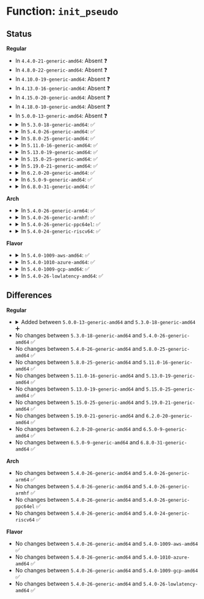 # Function: <code>init_pseudo</code>

## Status
<b>Regular</b>
<ul>
<li>
In <code>4.4.0-21-generic-amd64</code>: Absent ❓
</li>
<li>
In <code>4.8.0-22-generic-amd64</code>: Absent ❓
</li>
<li>
In <code>4.10.0-19-generic-amd64</code>: Absent ❓
</li>
<li>
In <code>4.13.0-16-generic-amd64</code>: Absent ❓
</li>
<li>
In <code>4.15.0-20-generic-amd64</code>: Absent ❓
</li>
<li>
In <code>4.18.0-10-generic-amd64</code>: Absent ❓
</li>
<li>
In <code>5.0.0-13-generic-amd64</code>: Absent ❓
</li>
<li>
<details>
<summary>In <code>5.3.0-18-generic-amd64</code>: ✅</summary>

```c
struct pseudo_fs_context * init_pseudo(struct fs_context * fc, long unsigned int magic)
```

```json
{
  "name": "init_pseudo",
  "collision_type": "Unique Global",
  "inline_type": "No",
  "funcs": [
    {
      "addr": 18446744071581965440,
      "name": "init_pseudo",
      "external": true,
      "loc": "fs/libfs.c:291",
      "file": "fs/libfs.c",
      "inline": "seen, unknown",
      "caller_inline": [],
      "caller_func": [
        "mm/zsmalloc.c:zs_init_fs_context",
        "fs/pipe.c:pipefs_init_fs_context",
        "fs/nsfs.c:nsfs_init_fs_context",
        "fs/block_dev.c:bd_init_fs_context",
        "fs/anon_inodes.c:anon_inodefs_init_fs_context",
        "fs/aio.c:aio_init_fs_context",
        "drivers/virtio/virtio_balloon.c:balloon_init_fs_context",
        "drivers/dax/super.c:dax_init_fs_context",
        "drivers/dma-buf/dma-buf.c:dma_buf_fs_init_context",
        "net/socket.c:sockfs_init_fs_context"
      ]
    }
  ],
  "symbols": [
    {
      "addr": 18446744071581965440,
      "name": "init_pseudo",
      "section": ".text",
      "bind": "STB_GLOBAL",
      "size": 82
    }
  ]
}
```
</details>
</li>
<li>
<details>
<summary>In <code>5.4.0-26-generic-amd64</code>: ✅</summary>

```c
struct pseudo_fs_context * init_pseudo(struct fs_context * fc, long unsigned int magic)
```

```json
{
  "name": "init_pseudo",
  "collision_type": "Unique Global",
  "inline_type": "No",
  "funcs": [
    {
      "addr": 18446744071582038192,
      "name": "init_pseudo",
      "external": true,
      "loc": "fs/libfs.c:297",
      "file": "fs/libfs.c",
      "inline": "seen, unknown",
      "caller_inline": [],
      "caller_func": [
        "mm/zsmalloc.c:zs_init_fs_context",
        "fs/pipe.c:pipefs_init_fs_context",
        "fs/nsfs.c:nsfs_init_fs_context",
        "fs/block_dev.c:bd_init_fs_context",
        "fs/anon_inodes.c:anon_inodefs_init_fs_context",
        "fs/aio.c:aio_init_fs_context",
        "drivers/virtio/virtio_balloon.c:balloon_init_fs_context",
        "drivers/dax/super.c:dax_init_fs_context",
        "drivers/dma-buf/dma-buf.c:dma_buf_fs_init_context",
        "net/socket.c:sockfs_init_fs_context"
      ]
    }
  ],
  "symbols": [
    {
      "addr": 18446744071582038192,
      "name": "init_pseudo",
      "section": ".text",
      "bind": "STB_GLOBAL",
      "size": 82
    }
  ]
}
```
</details>
</li>
<li>
<details>
<summary>In <code>5.8.0-25-generic-amd64</code>: ✅</summary>

```c
struct pseudo_fs_context * init_pseudo(struct fs_context * fc, long unsigned int magic)
```

```json
{
  "name": "init_pseudo",
  "collision_type": "Unique Global",
  "inline_type": "No",
  "funcs": [
    {
      "addr": 18446744071582275872,
      "name": "init_pseudo",
      "external": true,
      "loc": "fs/libfs.c:366",
      "file": "fs/libfs.c",
      "inline": "seen, unknown",
      "caller_inline": [],
      "caller_func": [
        "mm/zsmalloc.c:zs_init_fs_context",
        "fs/pipe.c:pipefs_init_fs_context",
        "fs/nsfs.c:nsfs_init_fs_context",
        "fs/block_dev.c:bd_init_fs_context",
        "fs/anon_inodes.c:anon_inodefs_init_fs_context",
        "fs/aio.c:aio_init_fs_context",
        "drivers/virtio/virtio_balloon.c:balloon_init_fs_context",
        "drivers/char/mem.c:devmem_fs_init_fs_context",
        "drivers/dax/super.c:dax_init_fs_context",
        "drivers/dma-buf/dma-buf.c:dma_buf_fs_init_context",
        "net/socket.c:sockfs_init_fs_context"
      ]
    }
  ],
  "symbols": [
    {
      "addr": 18446744071582275872,
      "name": "init_pseudo",
      "section": ".text",
      "bind": "STB_GLOBAL",
      "size": 82
    }
  ]
}
```
</details>
</li>
<li>
<details>
<summary>In <code>5.11.0-16-generic-amd64</code>: ✅</summary>

```c
struct pseudo_fs_context * init_pseudo(struct fs_context * fc, long unsigned int magic)
```

```json
{
  "name": "init_pseudo",
  "collision_type": "Unique Global",
  "inline_type": "No",
  "funcs": [
    {
      "addr": 18446744071582326000,
      "name": "init_pseudo",
      "external": true,
      "loc": "fs/libfs.c:368",
      "file": "fs/libfs.c",
      "inline": "seen, unknown",
      "caller_inline": [],
      "caller_func": [
        "mm/zsmalloc.c:zs_init_fs_context",
        "fs/pipe.c:pipefs_init_fs_context",
        "fs/nsfs.c:nsfs_init_fs_context",
        "fs/block_dev.c:bd_init_fs_context",
        "fs/anon_inodes.c:anon_inodefs_init_fs_context",
        "fs/aio.c:aio_init_fs_context",
        "drivers/virtio/virtio_balloon.c:balloon_init_fs_context",
        "drivers/char/mem.c:devmem_fs_init_fs_context",
        "drivers/dax/super.c:dax_init_fs_context",
        "drivers/dma-buf/dma-buf.c:dma_buf_fs_init_context",
        "net/socket.c:sockfs_init_fs_context"
      ]
    }
  ],
  "symbols": [
    {
      "addr": 18446744071582326000,
      "name": "init_pseudo",
      "section": ".text",
      "bind": "STB_GLOBAL",
      "size": 82
    }
  ]
}
```
</details>
</li>
<li>
<details>
<summary>In <code>5.13.0-19-generic-amd64</code>: ✅</summary>

```c
struct pseudo_fs_context * init_pseudo(struct fs_context * fc, long unsigned int magic)
```

```json
{
  "name": "init_pseudo",
  "collision_type": "Unique Global",
  "inline_type": "No",
  "funcs": [
    {
      "addr": 18446744071582353936,
      "name": "init_pseudo",
      "external": true,
      "loc": "fs/libfs.c:369",
      "file": "fs/libfs.c",
      "inline": "seen, unknown",
      "caller_inline": [],
      "caller_func": [
        "kernel/resource.c:iomem_fs_init_fs_context",
        "mm/zsmalloc.c:zs_init_fs_context",
        "fs/pipe.c:pipefs_init_fs_context",
        "fs/nsfs.c:nsfs_init_fs_context",
        "fs/block_dev.c:bd_init_fs_context",
        "fs/anon_inodes.c:anon_inodefs_init_fs_context",
        "fs/aio.c:aio_init_fs_context",
        "drivers/virtio/virtio_balloon.c:balloon_init_fs_context",
        "drivers/dax/super.c:dax_init_fs_context",
        "drivers/dma-buf/dma-buf.c:dma_buf_fs_init_context",
        "net/socket.c:sockfs_init_fs_context"
      ]
    }
  ],
  "symbols": [
    {
      "addr": 18446744071582353936,
      "name": "init_pseudo",
      "section": ".text",
      "bind": "STB_GLOBAL",
      "size": 82
    }
  ]
}
```
</details>
</li>
<li>
<details>
<summary>In <code>5.15.0-25-generic-amd64</code>: ✅</summary>

```c
struct pseudo_fs_context * init_pseudo(struct fs_context * fc, long unsigned int magic)
```

```json
{
  "name": "init_pseudo",
  "collision_type": "Unique Global",
  "inline_type": "No",
  "funcs": [
    {
      "addr": 18446744071582675008,
      "name": "init_pseudo",
      "external": true,
      "loc": "fs/libfs.c:369",
      "file": "fs/libfs.c",
      "inline": "seen, unknown",
      "caller_inline": [],
      "caller_func": [
        "kernel/resource.c:iomem_fs_init_fs_context",
        "mm/zsmalloc.c:zs_init_fs_context",
        "mm/secretmem.c:secretmem_init_fs_context",
        "fs/pipe.c:pipefs_init_fs_context",
        "fs/nsfs.c:nsfs_init_fs_context",
        "fs/anon_inodes.c:anon_inodefs_init_fs_context",
        "fs/aio.c:aio_init_fs_context",
        "block/bdev.c:bd_init_fs_context",
        "drivers/virtio/virtio_balloon.c:balloon_init_fs_context",
        "drivers/dax/super.c:dax_init_fs_context",
        "drivers/dma-buf/dma-buf.c:dma_buf_fs_init_context",
        "net/socket.c:sockfs_init_fs_context"
      ]
    }
  ],
  "symbols": [
    {
      "addr": 18446744071582675008,
      "name": "init_pseudo",
      "section": ".text",
      "bind": "STB_GLOBAL",
      "size": 82
    }
  ]
}
```
</details>
</li>
<li>
<details>
<summary>In <code>5.19.0-21-generic-amd64</code>: ✅</summary>

```c
struct pseudo_fs_context * init_pseudo(struct fs_context * fc, long unsigned int magic)
```

```json
{
  "name": "init_pseudo",
  "collision_type": "Unique Global",
  "inline_type": "No",
  "funcs": [
    {
      "addr": 18446744071583219936,
      "name": "init_pseudo",
      "external": true,
      "loc": "fs/libfs.c:369",
      "file": "fs/libfs.c",
      "inline": "seen, unknown",
      "caller_inline": [],
      "caller_func": [
        "kernel/resource.c:iomem_fs_init_fs_context",
        "mm/zsmalloc.c:zs_init_fs_context",
        "mm/secretmem.c:secretmem_init_fs_context",
        "fs/pipe.c:pipefs_init_fs_context",
        "fs/nsfs.c:nsfs_init_fs_context",
        "fs/anon_inodes.c:anon_inodefs_init_fs_context",
        "fs/aio.c:aio_init_fs_context",
        "block/bdev.c:bd_init_fs_context",
        "drivers/virtio/virtio_balloon.c:balloon_init_fs_context",
        "drivers/dax/super.c:dax_init_fs_context",
        "drivers/dma-buf/dma-buf.c:dma_buf_fs_init_context",
        "net/socket.c:sockfs_init_fs_context"
      ]
    }
  ],
  "symbols": [
    {
      "addr": 18446744071583219936,
      "name": "init_pseudo",
      "section": ".text",
      "bind": "STB_GLOBAL",
      "size": 92
    }
  ]
}
```
</details>
</li>
<li>
<details>
<summary>In <code>6.2.0-20-generic-amd64</code>: ✅</summary>

```c
struct pseudo_fs_context * init_pseudo(struct fs_context * fc, long unsigned int magic)
```

```json
{
  "name": "init_pseudo",
  "collision_type": "Unique Global",
  "inline_type": "No",
  "funcs": [
    {
      "addr": 18446744071583799264,
      "name": "init_pseudo",
      "external": true,
      "loc": "fs/libfs.c:370",
      "file": "fs/libfs.c",
      "inline": "seen, unknown",
      "caller_inline": [],
      "caller_func": [
        "kernel/resource.c:iomem_fs_init_fs_context",
        "mm/secretmem.c:secretmem_init_fs_context",
        "fs/pipe.c:pipefs_init_fs_context",
        "fs/nsfs.c:nsfs_init_fs_context",
        "fs/anon_inodes.c:anon_inodefs_init_fs_context",
        "fs/aio.c:aio_init_fs_context",
        "block/bdev.c:bd_init_fs_context",
        "drivers/dax/super.c:dax_init_fs_context",
        "drivers/dma-buf/dma-buf.c:dma_buf_fs_init_context",
        "net/socket.c:sockfs_init_fs_context"
      ]
    }
  ],
  "symbols": [
    {
      "addr": 18446744071583799264,
      "name": "init_pseudo",
      "section": ".text",
      "bind": "STB_GLOBAL",
      "size": 92
    }
  ]
}
```
</details>
</li>
<li>
<details>
<summary>In <code>6.5.0-9-generic-amd64</code>: ✅</summary>

```c
struct pseudo_fs_context * init_pseudo(struct fs_context * fc, long unsigned int magic)
```

```json
{
  "name": "init_pseudo",
  "collision_type": "Unique Global",
  "inline_type": "No",
  "funcs": [
    {
      "addr": 18446744071584016272,
      "name": "init_pseudo",
      "external": true,
      "loc": "fs/libfs.c:365",
      "file": "fs/libfs.c",
      "inline": "seen, unknown",
      "caller_inline": [],
      "caller_func": [
        "kernel/resource.c:iomem_fs_init_fs_context",
        "mm/secretmem.c:secretmem_init_fs_context",
        "fs/pipe.c:pipefs_init_fs_context",
        "fs/nsfs.c:nsfs_init_fs_context",
        "fs/anon_inodes.c:anon_inodefs_init_fs_context",
        "fs/aio.c:aio_init_fs_context",
        "block/bdev.c:bd_init_fs_context",
        "drivers/dax/super.c:dax_init_fs_context",
        "drivers/dma-buf/dma-buf.c:dma_buf_fs_init_context",
        "net/socket.c:sockfs_init_fs_context"
      ]
    }
  ],
  "symbols": [
    {
      "addr": 18446744071584016272,
      "name": "init_pseudo",
      "section": ".text",
      "bind": "STB_GLOBAL",
      "size": 92
    }
  ]
}
```
</details>
</li>
<li>
<details>
<summary>In <code>6.8.0-31-generic-amd64</code>: ✅</summary>

```c
struct pseudo_fs_context * init_pseudo(struct fs_context * fc, long unsigned int magic)
```

```json
{
  "name": "init_pseudo",
  "collision_type": "Unique Global",
  "inline_type": "No",
  "funcs": [
    {
      "addr": 18446744071584229216,
      "name": "init_pseudo",
      "external": true,
      "loc": "fs/libfs.c:621",
      "file": "fs/libfs.c",
      "inline": "seen, unknown",
      "caller_inline": [],
      "caller_func": [
        "kernel/resource.c:iomem_fs_init_fs_context",
        "mm/secretmem.c:secretmem_init_fs_context",
        "fs/pipe.c:pipefs_init_fs_context",
        "fs/nsfs.c:nsfs_init_fs_context",
        "fs/anon_inodes.c:anon_inodefs_init_fs_context",
        "fs/aio.c:aio_init_fs_context",
        "block/bdev.c:bd_init_fs_context",
        "drivers/dax/super.c:dax_init_fs_context",
        "drivers/dma-buf/dma-buf.c:dma_buf_fs_init_context",
        "drivers/gpu/drm/drm_drv.c:drm_fs_init_fs_context",
        "net/socket.c:sockfs_init_fs_context"
      ]
    }
  ],
  "symbols": [
    {
      "addr": 18446744071584229216,
      "name": "init_pseudo",
      "section": ".text",
      "bind": "STB_GLOBAL",
      "size": 145
    }
  ]
}
```
</details>
</li>
</ul>
<b>Arch</b>
<ul>
<li>
<details>
<summary>In <code>5.4.0-26-generic-arm64</code>: ✅</summary>

```c
struct pseudo_fs_context * init_pseudo(struct fs_context * fc, long unsigned int magic)
```

```json
{
  "name": "init_pseudo",
  "collision_type": "Unique Global",
  "inline_type": "No",
  "funcs": [
    {
      "addr": 18446603336493563680,
      "name": "init_pseudo",
      "external": true,
      "loc": "fs/libfs.c:297",
      "file": "fs/libfs.c",
      "inline": "seen, unknown",
      "caller_inline": [],
      "caller_func": [
        "mm/zsmalloc.c:zs_init_fs_context",
        "fs/pipe.c:pipefs_init_fs_context",
        "fs/nsfs.c:nsfs_init_fs_context",
        "fs/block_dev.c:bd_init_fs_context",
        "fs/anon_inodes.c:anon_inodefs_init_fs_context",
        "fs/aio.c:aio_init_fs_context",
        "drivers/virtio/virtio_balloon.c:balloon_init_fs_context",
        "drivers/dax/super.c:dax_init_fs_context",
        "drivers/dma-buf/dma-buf.c:dma_buf_fs_init_context",
        "net/socket.c:sockfs_init_fs_context"
      ]
    }
  ],
  "symbols": [
    {
      "addr": 18446603336493563680,
      "name": "init_pseudo",
      "section": ".text",
      "bind": "STB_GLOBAL",
      "size": 112
    }
  ]
}
```
</details>
</li>
<li>
<details>
<summary>In <code>5.4.0-26-generic-armhf</code>: ✅</summary>

```c
struct pseudo_fs_context * init_pseudo(struct fs_context * fc, long unsigned int magic)
```

```json
{
  "name": "init_pseudo",
  "collision_type": "Unique Global",
  "inline_type": "No",
  "funcs": [
    {
      "addr": 3227111372,
      "name": "init_pseudo",
      "external": true,
      "loc": "fs/libfs.c:297",
      "file": "fs/libfs.c",
      "inline": "seen, unknown",
      "caller_inline": [],
      "caller_func": [
        "mm/zsmalloc.c:zs_init_fs_context",
        "fs/pipe.c:pipefs_init_fs_context",
        "fs/nsfs.c:nsfs_init_fs_context",
        "fs/block_dev.c:bd_init_fs_context",
        "fs/anon_inodes.c:anon_inodefs_init_fs_context",
        "fs/aio.c:aio_init_fs_context",
        "drivers/virtio/virtio_balloon.c:balloon_init_fs_context",
        "drivers/dax/super.c:dax_init_fs_context",
        "drivers/dma-buf/dma-buf.c:dma_buf_fs_init_context",
        "net/socket.c:sockfs_init_fs_context"
      ]
    }
  ],
  "symbols": [
    {
      "addr": 3227111372,
      "name": "init_pseudo",
      "section": ".text",
      "bind": "STB_GLOBAL",
      "size": 108
    }
  ]
}
```
</details>
</li>
<li>
<details>
<summary>In <code>5.4.0-26-generic-ppc64el</code>: ✅</summary>

```c
struct pseudo_fs_context * init_pseudo(struct fs_context * fc, long unsigned int magic)
```

```json
{
  "name": "init_pseudo",
  "collision_type": "Unique Global",
  "inline_type": "No",
  "funcs": [
    {
      "addr": 13835058055287145552,
      "name": "init_pseudo",
      "external": true,
      "loc": "fs/libfs.c:297",
      "file": "fs/libfs.c",
      "inline": "seen, unknown",
      "caller_inline": [],
      "caller_func": [
        "mm/zsmalloc.c:zs_init_fs_context",
        "fs/pipe.c:pipefs_init_fs_context",
        "fs/nsfs.c:nsfs_init_fs_context",
        "fs/block_dev.c:bd_init_fs_context",
        "fs/anon_inodes.c:anon_inodefs_init_fs_context",
        "fs/aio.c:aio_init_fs_context",
        "drivers/virtio/virtio_balloon.c:balloon_init_fs_context",
        "drivers/dax/super.c:dax_init_fs_context",
        "drivers/dma-buf/dma-buf.c:dma_buf_fs_init_context",
        "net/socket.c:sockfs_init_fs_context"
      ]
    }
  ],
  "symbols": [
    {
      "addr": 13835058055287145552,
      "name": "init_pseudo",
      "section": ".text",
      "bind": "STB_GLOBAL",
      "size": 148
    }
  ]
}
```
</details>
</li>
<li>
<details>
<summary>In <code>5.4.0-24-generic-riscv64</code>: ✅</summary>

```c
struct pseudo_fs_context * init_pseudo(struct fs_context * fc, long unsigned int magic)
```

```json
{
  "name": "init_pseudo",
  "collision_type": "Unique Global",
  "inline_type": "No",
  "funcs": [
    {
      "addr": 18446743936273221384,
      "name": "init_pseudo",
      "external": true,
      "loc": "fs/libfs.c:297",
      "file": "fs/libfs.c",
      "inline": "seen, unknown",
      "caller_inline": [],
      "caller_func": [
        "mm/zsmalloc.c:zs_init_fs_context",
        "fs/pipe.c:pipefs_init_fs_context",
        "fs/nsfs.c:nsfs_init_fs_context",
        "fs/block_dev.c:bd_init_fs_context",
        "fs/anon_inodes.c:anon_inodefs_init_fs_context",
        "fs/aio.c:aio_init_fs_context",
        "drivers/virtio/virtio_balloon.c:balloon_init_fs_context",
        "drivers/dax/super.c:dax_init_fs_context",
        "drivers/dma-buf/dma-buf.c:dma_buf_fs_init_context",
        "net/socket.c:sockfs_init_fs_context"
      ]
    }
  ],
  "symbols": [
    {
      "addr": 18446743936273221384,
      "name": "init_pseudo",
      "section": ".text",
      "bind": "STB_GLOBAL",
      "size": 110
    }
  ]
}
```
</details>
</li>
</ul>
<b>Flavor</b>
<ul>
<li>
<details>
<summary>In <code>5.4.0-1009-aws-amd64</code>: ✅</summary>

```c
struct pseudo_fs_context * init_pseudo(struct fs_context * fc, long unsigned int magic)
```

```json
{
  "name": "init_pseudo",
  "collision_type": "Unique Global",
  "inline_type": "No",
  "funcs": [
    {
      "addr": 18446744071582006928,
      "name": "init_pseudo",
      "external": true,
      "loc": "fs/libfs.c:297",
      "file": "fs/libfs.c",
      "inline": "seen, unknown",
      "caller_inline": [],
      "caller_func": [
        "mm/zsmalloc.c:zs_init_fs_context",
        "fs/pipe.c:pipefs_init_fs_context",
        "fs/nsfs.c:nsfs_init_fs_context",
        "fs/block_dev.c:bd_init_fs_context",
        "fs/anon_inodes.c:anon_inodefs_init_fs_context",
        "fs/aio.c:aio_init_fs_context",
        "drivers/virtio/virtio_balloon.c:balloon_init_fs_context",
        "drivers/dax/super.c:dax_init_fs_context",
        "drivers/dma-buf/dma-buf.c:dma_buf_fs_init_context",
        "net/socket.c:sockfs_init_fs_context"
      ]
    }
  ],
  "symbols": [
    {
      "addr": 18446744071582006928,
      "name": "init_pseudo",
      "section": ".text",
      "bind": "STB_GLOBAL",
      "size": 82
    }
  ]
}
```
</details>
</li>
<li>
<details>
<summary>In <code>5.4.0-1010-azure-amd64</code>: ✅</summary>

```c
struct pseudo_fs_context * init_pseudo(struct fs_context * fc, long unsigned int magic)
```

```json
{
  "name": "init_pseudo",
  "collision_type": "Unique Global",
  "inline_type": "No",
  "funcs": [
    {
      "addr": 18446744071581944496,
      "name": "init_pseudo",
      "external": true,
      "loc": "fs/libfs.c:297",
      "file": "fs/libfs.c",
      "inline": "seen, unknown",
      "caller_inline": [],
      "caller_func": [
        "mm/zsmalloc.c:zs_init_fs_context",
        "fs/pipe.c:pipefs_init_fs_context",
        "fs/nsfs.c:nsfs_init_fs_context",
        "fs/block_dev.c:bd_init_fs_context",
        "fs/anon_inodes.c:anon_inodefs_init_fs_context",
        "fs/aio.c:aio_init_fs_context",
        "drivers/virtio/virtio_balloon.c:balloon_init_fs_context",
        "drivers/dax/super.c:dax_init_fs_context",
        "drivers/dma-buf/dma-buf.c:dma_buf_fs_init_context",
        "net/socket.c:sockfs_init_fs_context"
      ]
    }
  ],
  "symbols": [
    {
      "addr": 18446744071581944496,
      "name": "init_pseudo",
      "section": ".text",
      "bind": "STB_GLOBAL",
      "size": 82
    }
  ]
}
```
</details>
</li>
<li>
<details>
<summary>In <code>5.4.0-1009-gcp-amd64</code>: ✅</summary>

```c
struct pseudo_fs_context * init_pseudo(struct fs_context * fc, long unsigned int magic)
```

```json
{
  "name": "init_pseudo",
  "collision_type": "Unique Global",
  "inline_type": "No",
  "funcs": [
    {
      "addr": 18446744071581998208,
      "name": "init_pseudo",
      "external": true,
      "loc": "fs/libfs.c:297",
      "file": "fs/libfs.c",
      "inline": "seen, unknown",
      "caller_inline": [],
      "caller_func": [
        "mm/zsmalloc.c:zs_init_fs_context",
        "fs/pipe.c:pipefs_init_fs_context",
        "fs/nsfs.c:nsfs_init_fs_context",
        "fs/block_dev.c:bd_init_fs_context",
        "fs/anon_inodes.c:anon_inodefs_init_fs_context",
        "fs/aio.c:aio_init_fs_context",
        "drivers/virtio/virtio_balloon.c:balloon_init_fs_context",
        "drivers/dax/super.c:dax_init_fs_context",
        "drivers/dma-buf/dma-buf.c:dma_buf_fs_init_context",
        "net/socket.c:sockfs_init_fs_context"
      ]
    }
  ],
  "symbols": [
    {
      "addr": 18446744071581998208,
      "name": "init_pseudo",
      "section": ".text",
      "bind": "STB_GLOBAL",
      "size": 82
    }
  ]
}
```
</details>
</li>
<li>
<details>
<summary>In <code>5.4.0-26-lowlatency-amd64</code>: ✅</summary>

```c
struct pseudo_fs_context * init_pseudo(struct fs_context * fc, long unsigned int magic)
```

```json
{
  "name": "init_pseudo",
  "collision_type": "Unique Global",
  "inline_type": "No",
  "funcs": [
    {
      "addr": 18446744071582068816,
      "name": "init_pseudo",
      "external": true,
      "loc": "fs/libfs.c:297",
      "file": "fs/libfs.c",
      "inline": "seen, unknown",
      "caller_inline": [],
      "caller_func": [
        "mm/zsmalloc.c:zs_init_fs_context",
        "fs/pipe.c:pipefs_init_fs_context",
        "fs/nsfs.c:nsfs_init_fs_context",
        "fs/block_dev.c:bd_init_fs_context",
        "fs/anon_inodes.c:anon_inodefs_init_fs_context",
        "fs/aio.c:aio_init_fs_context",
        "drivers/virtio/virtio_balloon.c:balloon_init_fs_context",
        "drivers/dax/super.c:dax_init_fs_context",
        "drivers/dma-buf/dma-buf.c:dma_buf_fs_init_context",
        "net/socket.c:sockfs_init_fs_context"
      ]
    }
  ],
  "symbols": [
    {
      "addr": 18446744071582068816,
      "name": "init_pseudo",
      "section": ".text",
      "bind": "STB_GLOBAL",
      "size": 82
    }
  ]
}
```
</details>
</li>
</ul>

## Differences
<b>Regular</b>
<ul>
<li>
<details>
<summary>Added between <code>5.0.0-13-generic-amd64</code> and <code>5.3.0-18-generic-amd64</code> ➕</summary>

```c
struct pseudo_fs_context * init_pseudo(struct fs_context * fc, long unsigned int magic)
```
</details>
</li>
<li>
No changes between <code>5.3.0-18-generic-amd64</code> and <code>5.4.0-26-generic-amd64</code> ✅
</li>
<li>
No changes between <code>5.4.0-26-generic-amd64</code> and <code>5.8.0-25-generic-amd64</code> ✅
</li>
<li>
No changes between <code>5.8.0-25-generic-amd64</code> and <code>5.11.0-16-generic-amd64</code> ✅
</li>
<li>
No changes between <code>5.11.0-16-generic-amd64</code> and <code>5.13.0-19-generic-amd64</code> ✅
</li>
<li>
No changes between <code>5.13.0-19-generic-amd64</code> and <code>5.15.0-25-generic-amd64</code> ✅
</li>
<li>
No changes between <code>5.15.0-25-generic-amd64</code> and <code>5.19.0-21-generic-amd64</code> ✅
</li>
<li>
No changes between <code>5.19.0-21-generic-amd64</code> and <code>6.2.0-20-generic-amd64</code> ✅
</li>
<li>
No changes between <code>6.2.0-20-generic-amd64</code> and <code>6.5.0-9-generic-amd64</code> ✅
</li>
<li>
No changes between <code>6.5.0-9-generic-amd64</code> and <code>6.8.0-31-generic-amd64</code> ✅
</li>
</ul>
<b>Arch</b>
<ul>
<li>
No changes between <code>5.4.0-26-generic-amd64</code> and <code>5.4.0-26-generic-arm64</code> ✅
</li>
<li>
No changes between <code>5.4.0-26-generic-amd64</code> and <code>5.4.0-26-generic-armhf</code> ✅
</li>
<li>
No changes between <code>5.4.0-26-generic-amd64</code> and <code>5.4.0-26-generic-ppc64el</code> ✅
</li>
<li>
No changes between <code>5.4.0-26-generic-amd64</code> and <code>5.4.0-24-generic-riscv64</code> ✅
</li>
</ul>
<b>Flavor</b>
<ul>
<li>
No changes between <code>5.4.0-26-generic-amd64</code> and <code>5.4.0-1009-aws-amd64</code> ✅
</li>
<li>
No changes between <code>5.4.0-26-generic-amd64</code> and <code>5.4.0-1010-azure-amd64</code> ✅
</li>
<li>
No changes between <code>5.4.0-26-generic-amd64</code> and <code>5.4.0-1009-gcp-amd64</code> ✅
</li>
<li>
No changes between <code>5.4.0-26-generic-amd64</code> and <code>5.4.0-26-lowlatency-amd64</code> ✅
</li>
</ul>
